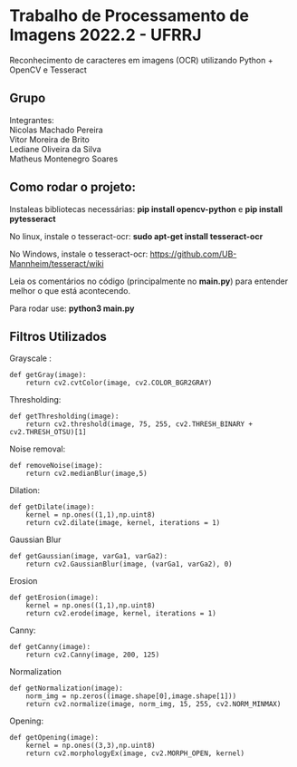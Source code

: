 # Trabalho de Processamento de Imagens 2022.2 - UFRRJ

Reconhecimento de caracteres em imagens (OCR) utilizando Python + OpenCV e Tesseract 




## Grupo
Integrantes:    
Nicolas Machado Pereira     
Vitor Moreira de Brito  
Lediane Oliveira da Silva     
Matheus Montenegro Soares 
## Como rodar o projeto:

Instaleas bibliotecas necessárias:  **pip install opencv-python** e **pip install pytesseract**

No linux, instale o tesseract-ocr: **sudo apt-get install tesseract-ocr**

No Windows, instale o tesseract-ocr: https://github.com/UB-Mannheim/tesseract/wiki

Leia os comentários no código (principalmente no **main.py**) para entender melhor o que está acontecendo.

Para rodar use: **python3 main.py**


    
## Filtros Utilizados

Grayscale :
```
def getGray(image):     
    return cv2.cvtColor(image, cv2.COLOR_BGR2GRAY)
```
Thresholding:
```
def getThresholding(image):
    return cv2.threshold(image, 75, 255, cv2.THRESH_BINARY + cv2.THRESH_OTSU)[1]
```
Noise removal:
```
def removeNoise(image):
    return cv2.medianBlur(image,5)
```
Dilation:
```
def getDilate(image):
    kernel = np.ones((1,1),np.uint8)
    return cv2.dilate(image, kernel, iterations = 1)
```
Gaussian Blur
```
def getGaussian(image, varGa1, varGa2):
    return cv2.GaussianBlur(image, (varGa1, varGa2), 0)
```
Erosion
```
def getErosion(image):
    kernel = np.ones((1,1),np.uint8)
    return cv2.erode(image, kernel, iterations = 1)
```
Canny:
```
def getCanny(image):
    return cv2.Canny(image, 200, 125)
```

Normalization
```
def getNormalization(image):
    norm_img = np.zeros((image.shape[0],image.shape[1]))
    return cv2.normalize(image, norm_img, 15, 255, cv2.NORM_MINMAX)
```
Opening:
```
def getOpening(image):
    kernel = np.ones((3,3),np.uint8)
    return cv2.morphologyEx(image, cv2.MORPH_OPEN, kernel)
```

